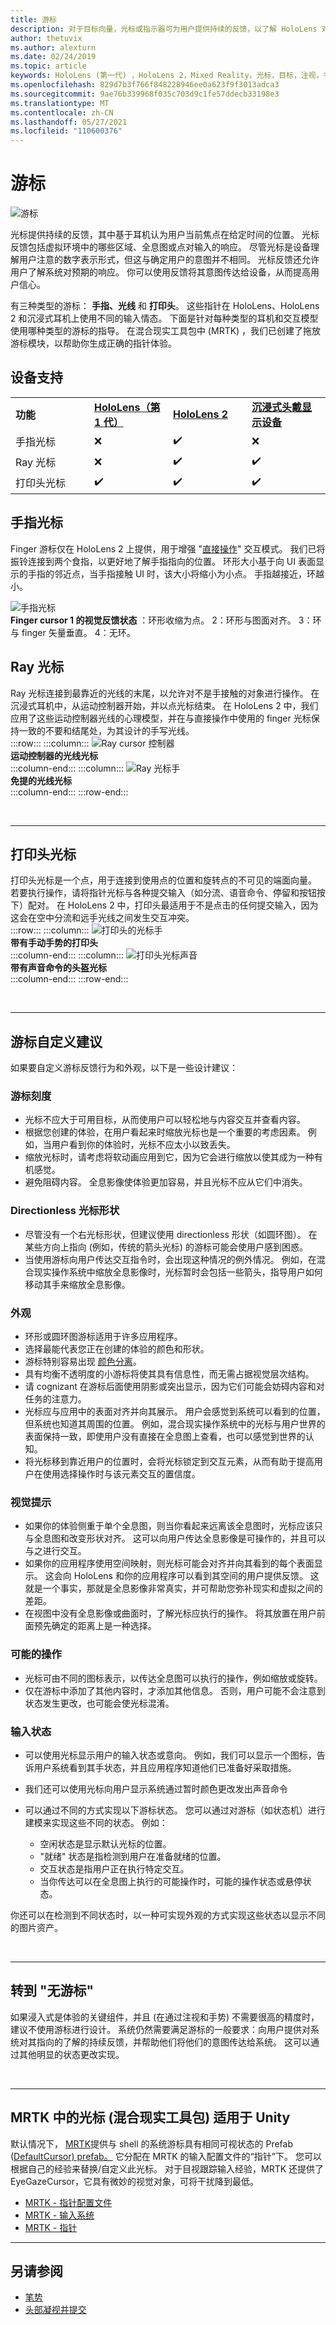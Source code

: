 ```yaml
---
title: 游标
description: 对于目标向量，光标或指示器可为用户提供持续的反馈，以了解 HoloLens 对其意图的了解情况。
author: thetuvix
ms.author: alexturn
ms.date: 02/24/2019
ms.topic: article
keywords: HoloLens (第一代) ，HoloLens 2，Mixed Reality，光标，目标，注视，手势，混合现实耳机，windows Mixed Reality 耳机，虚拟现实耳机，HoloLens，MRTK，混合现实工具包，射线，输入
ms.openlocfilehash: 829d7b3f766f848228946ee0a623f9f3013adca3
ms.sourcegitcommit: 9ae76b339968f035c703d9c1fe57ddecb33198e3
ms.translationtype: MT
ms.contentlocale: zh-CN
ms.lasthandoff: 05/27/2021
ms.locfileid: "110600376"
---
```

# <a name="cursors"></a>游标

![游标](images/UX_Hero_Cursor.jpg)

光标提供持续的反馈，其中基于耳机认为用户当前焦点在给定时间的位置。 光标反馈包括虚拟环境中的哪些区域、全息图或点对输入的响应。 尽管光标是设备理解用户注意的数字表示形式，但这与确定用户的意图并不相同。 光标反馈还允许用户了解系统对预期的响应。 你可以使用反馈将其意图传达给设备，从而提高用户信心。

有三种类型的游标： **手指、光线** 和 **打印头**。 这些指针在 HoloLens、HoloLens 2 和沉浸式耳机上使用不同的输入情态。 下面是针对每种类型的耳机和交互模型使用哪种类型的游标的指导。 在混合现实工具包中 (MRTK) ，我们已创建了拖放游标模块，以帮助你生成正确的指针体验。

## <a name="device-support"></a>设备支持

<table>
    <colgroup>
    <col width="25%" />
    <col width="25%" />
    <col width="25%" />
    <col width="25%" />
    </colgroup>
    <tr>
        <td><strong>功能</strong></td>
        <td><a href="/hololens/hololens1-hardware"><strong>HoloLens（第 1 代）</strong></a></td>
        <td><a href="/hololens/hololens2-hardware"><strong>HoloLens 2</strong></td>
        <td><a href="../discover/immersive-headset-hardware-details.md"><strong>沉浸式头戴显示设备</strong></a></td>
    </tr>
     <tr>
        <td>手指光标</td>
        <td>❌</td>
        <td>✔️</td>
        <td>❌</td>
    </tr>
     <tr>
        <td>Ray 光标</td>
        <td>❌</td>
        <td>✔️</td>
        <td>✔️</td>
    </tr>
    <tr>
        <td>打印头光标</td>
        <td>✔️</td>
        <td>✔️</td>
        <td>✔️</td>
    </tr>
</table>

## <a name="finger-cursor"></a>手指光标

Finger 游标仅在 HoloLens 2 上提供，用于增强 "[直接操作](direct-manipulation.md)" 交互模式。 我们已将振铃连接到两个食指，以更好地了解手指指向的位置。 环形大小基于向 UI 表面显示的手指的邻近点，当手指接触 UI 时，该大小将缩小为小点。 手指越接近，环越小。 <br>

![手指光标](images/finger-cursor.png)<br>
**Finger cursor 1 的视觉反馈状态** ：环形收缩为点。 2：环形与图面对齐。 3：环与 finger 矢量垂直。 4：无环。

## <a name="ray-cursor"></a>Ray 光标

Ray 光标连接到最靠近的光线的末尾，以允许对不是手接触的对象进行操作。 在沉浸式耳机中，从运动控制器开始，并以点光标结束。 在 HoloLens 2 中，我们应用了这些运动控制器光线的心理模型，并在与直接操作中使用的 finger 光标保持一致的不要和结尾处，为其设计的手写光线。 <br>
:::row:::
    :::column:::
        ![Ray cursor 控制器](images/ray-cursor-controller.png)<br>
        **运动控制器的光线光标**<br>
    :::column-end:::
    :::column:::
        ![Ray 光标手](images/ray-cursor-hand.png)<br>
        **免提的光线光标**<br>
    :::column-end:::
:::row-end:::

<br>

---

## <a name="head-gaze-cursor"></a>打印头光标

打印头光标是一个点，用于连接到使用点的位置和旋转点的不可见的端面向量。 若要执行操作，请将指针光标与各种提交输入（如分流、语音命令、停留和按钮按下）配对。 在 HoloLens 2 中，打印头最适用于不是点击的任何提交输入，因为这会在空中分流和远手光线之间发生交互冲突。 <br>
:::row:::
    :::column:::
        ![打印头的光标手](images/head-gaze-cursor-hand.png)<br>
        **带有手动手势的打印头**<br>
    :::column-end:::
    :::column:::
        ![打印头光标声音](images/head-gaze-cursor-voice.png)<br>
        **带有声音命令的头盔光标**<br>
    :::column-end:::
:::row-end:::

<br>

---

## <a name="cursor-customization-recommendations"></a>游标自定义建议

如果要自定义游标反馈行为和外观，以下是一些设计建议：

### <a name="cursor-scale"></a>游标刻度

* 光标不应大于可用目标，从而使用户可以轻松地与内容交互并查看内容。
* 根据您创建的体验，在用户看起来时缩放光标也是一个重要的考虑因素。 例如，当用户看到你的体验时，光标不应太小以致丢失。
* 缩放光标时，请考虑将软动画应用到它，因为它会进行缩放以使其成为一种有机感觉。
* 避免阻碍内容。 全息影像使体验更加容易，并且光标不应从它们中消失。

### <a name="directionless-cursor-shape"></a>Directionless 光标形状

* 尽管没有一个右光标形状，但建议使用 directionless 形状（如圆环图）。 在某些方向上指向 (例如，传统的箭头光标) 的游标可能会使用户感到困惑。
* 当使用游标向用户传达交互指令时，会出现这种情况的例外情况。 例如，在混合现实操作系统中缩放全息影像时，光标暂时会包括一些箭头，指导用户如何移动其手来缩放全息影像。

### <a name="look-and-feel"></a>外观

* 环形或圆环图游标适用于许多应用程序。
* 选择最能代表您正在创建的体验的颜色和形状。
* 游标特别容易出现 [颜色分离](../develop/platform-capabilities-and-apis/hologram-stability.md#color-separation)。
* 具有均衡不透明度的小游标将使其具有信息性，而无需占据视觉层次结构。
* 请 cognizant 在游标后面使用阴影或突出显示，因为它们可能会妨碍内容和对任务的注意力。
* 光标应与应用中的表面对齐并向其展示。 用户会感觉到系统可以看到的位置，但系统也知道其周围的位置。 例如，混合现实操作系统中的光标与用户世界的表面保持一致，即使用户没有直接在全息图上查看，也可以感觉到世界的认知。
* 将光标移到靠近用户的位置时，会将光标锁定到交互元素，从而有助于提高用户在使用选择操作时与该元素交互的置信度。

### <a name="visual-cues"></a>视觉提示

* 如果你的体验侧重于单个全息图，则当你看起来远离该全息图时，光标应该只与全息图和改变形状对齐。 这可以向用户传达全息影像是可操作的，并且可以与之进行交互。
* 如果你的应用程序使用空间映射，则光标可能会对齐并向其看到的每个表面显示。 这会向 HoloLens 和你的应用程序可以看到其空间的用户提供反馈。 这就是一个事实，那就是全息影像非常真实，并可帮助您弥补现实和虚拟之间的差距。
* 在视图中没有全息影像或曲面时，了解光标应执行的操作。 将其放置在用户前面预先确定的距离上是一种选择。

### <a name="possible-actions"></a>可能的操作

* 光标可由不同的图标表示，以传达全息图可以执行的操作，例如缩放或旋转。
* 仅在游标中添加了其他内容时，才添加其他信息。 否则，用户可能不会注意到状态发生更改，也可能会使光标混淆。

### <a name="input-state"></a>输入状态

* 可以使用光标显示用户的输入状态或意向。 例如，我们可以显示一个图标，告诉用户系统看到其手状态，并且应用程序知道他们已准备好采取措施。
* 我们还可以使用光标向用户显示系统通过暂时颜色更改发出声音命令

* 可以通过不同的方式实现以下游标状态。 您可以通过对游标（如状态机）进行建模来实现这些不同的状态。 例如：
    * 空闲状态是显示默认光标的位置。
    * "就绪" 状态是指检测到用户在准备就绪的位置。
    * 交互状态是指用户正在执行特定交互。
    * 当你传达可以在全息图上执行的可能操作时，可能的操作状态或悬停状态。

你还可以在检测到不同状态时，以一种可实现外观的方式实现这些状态以显示不同的图片资产。

<br>

---

## <a name="going-cursor-free"></a>转到 "无游标"

如果浸入式是体验的关键组件，并且 (在通过注视和手势) 不需要很高的精度时，建议不使用游标进行设计。 系统仍然需要满足游标的一般要求：向用户提供对系统对其指向的了解的持续反馈，并帮助他们将他们的意图传达给系统。 这可以通过其他明显的状态更改实现。

<br>

---

## <a name="cursor-in-mrtk-mixed-reality-toolkit-for-unity"></a>MRTK 中的光标 (混合现实工具包) 适用于 Unity

默认情况下， [MRTK](https://github.com/Microsoft/MixedRealityToolkit-Unity)提供与 shell 的系统游标具有相同可视状态的 Prefab ([DefaultCursor) prefab。](https://github.com/microsoft/MixedRealityToolkit-Unity/tree/mrtk_release/Assets/MixedRealityToolkit.SDK/Features/UX/Prefabs/Cursors) 它分配在 MRTK 的输入配置文件的“指针”下。 您可以根据自己的经验来替换/自定义此光标。 对于目视跟踪输入经验，MRTK 还提供了 EyeGazeCursor，它具有微妙的视觉对象，可将干扰降到最低。

* [MRTK - 指针配置文件](/windows/mixed-reality/mrtk-unity/configuration/mixed-reality-configuration-guide#pointer-configuration)
* [MRTK - 输入系统](/windows/mixed-reality/mrtk-unity/features/input/overview)
* [MRTK - 指针](/windows/mixed-reality/mrtk-unity/features/input/pointers)

---

## <a name="see-also"></a>另请参阅

* [笔势](gaze-and-commit.md#composite-gestures)
* [头部凝视并提交](gaze-and-commit.md)